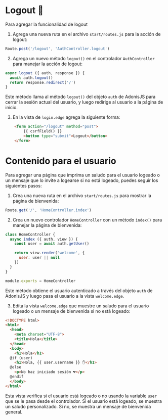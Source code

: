 # Logout 🔐

Para agregar la funcionalidad de logout

1. Agrega una nueva ruta en el archivo `start/routes.js` para la acción de logout:

```js
Route.post('/logout', 'AuthController.logout')
```

2. Agrega un nuevo método `logout()` en el controlador `AuthController` para manejar la acción de logout:

```js
async logout ({ auth, response }) {
  await auth.logout()
  return response.redirect('/')
}
```

Este método llama al método `logout()` del objeto `auth` de AdonisJS para cerrar la sesión actual del usuario, y luego redirige al usuario a la página de inicio.

3. En la vista de `login.edge` agrega la siguiente forma:

```html
    <form action="/logout" method="post">
        {{ csrfField() }}
        <button type="submit">Logout</button>
    </form>
```

# Contenido para el usuario

Para agregar una página que imprima un saludo para el usuario logeado o un mensaje que lo invite a logearse si no está logeado, puedes seguir los siguientes pasos:

1. Crea una nueva ruta en el archivo `start/routes.js` para mostrar la página de bienvenida:

```javascript
Route.get('/', 'HomeController.index')
```

2. Crea un nuevo controlador `HomeController` con un método `index()` para manejar la página de bienvenida:

```javascript
class HomeController {
  async index ({ auth, view }) {
    const user = await auth.getUser()

    return view.render('welcome', {
      user: user || null
    })
  }
}

module.exports = HomeController
```

Este método obtiene el usuario autenticado a través del objeto `auth` de AdonisJS y luego pasa el usuario a la vista `welcome.edge`.

3. Edita la vista `welcome.edge` que muestre un saludo para el usuario logeado o un mensaje de bienvenida si no está logeado:

```html
<!DOCTYPE html>
<html>
  <head>
    <meta charset="UTF-8">
    <title>Hola</title>
  </head>
  <body>
    <h1>Hola</h1>
  @if (user)
    <h1>Hola, {{ user.username }} ✋</h1>
  @else
    <p>No haz iniciado sesión 💔</p>
  @endif
  </body>
</html>
```

Esta vista verifica si el usuario está logeado o no usando la variable `user` que se le pasa desde el controlador. Si el usuario está logeado, se muestra un saludo personalizado. Si no, se muestra un mensaje de bienvenida general.